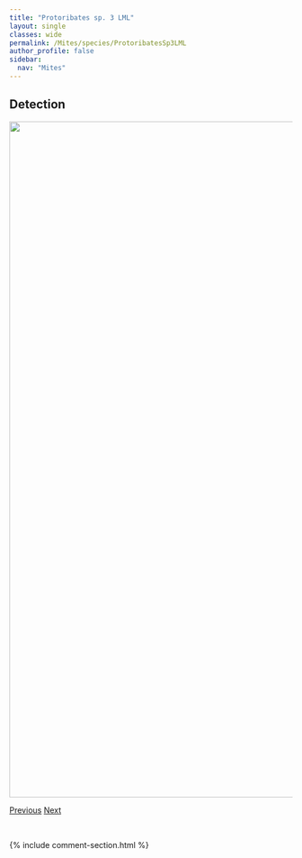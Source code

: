 ```yaml
---
title: "Protoribates sp. 3 LML"
layout: single
classes: wide
permalink: /Mites/species/ProtoribatesSp3LML
author_profile: false
sidebar:
  nav: "Mites"
---
```


<h2>Detection</h2>

<a href="https://drive.google.com/uc?export=view&id=1oogLHOpsYXUL0W3It64wCB9o7Ja74Zvd">
<img src="https://drive.google.com/uc?export=view&id=1oogLHOpsYXUL0W3It64wCB9o7Ja74Zvd" height = "1200" width = "800">
</a>


<a href="/DevelopmentWebsite/Mites/species/ProtoribatesRobustior" class="pagination--pager" title="Protoribates robustior">Previous</a> <a href="/DevelopmentWebsite/Mites/species/ProtoribotritiaSp1DEW" class="pagination--pager" title="Protoribotritia sp. 1 DEW">Next</a>

<p>&nbsp;</p>

{% include comment-section.html %}
